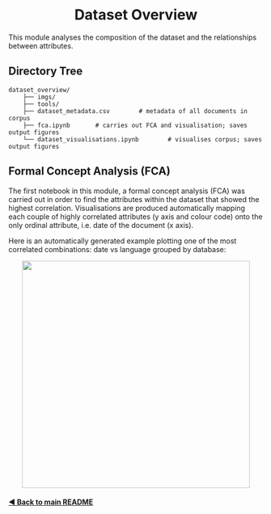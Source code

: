 <h1 align="center">Dataset Overview</h1>
This module analyses the composition of the dataset and the relationships between attributes.

## Directory Tree

    dataset_overview/
        ├── imgs/
        ├── tools/
        ├── dataset_metadata.csv        # metadata of all documents in corpus
        ├── fca.ipynb       # carries out FCA and visualisation; saves output figures
        └── dataset_visualisations.ipynb        # visualises corpus; saves output figures
        

## Formal Concept Analysis (FCA)
The first notebook in this module, a formal concept analysis (FCA) was carried out in order to find the attributes within the dataset that showed the highest correlation. Visualisations are produced automatically mapping each couple of highly correlated attributes (y axis and colour code) onto the only ordinal attribute, i.e. date of the document (x axis).

Here is an automatically generated example plotting one of the most correlated combinations: date vs language grouped by database:


<div style="text-align:center" align="center"><img width="450" src=https://github.com/e-lubrini/psylve/blob/main/dataset_overview/imgs/fca/dateidentified_vs_language_grouped_by_availability.png /></div>



#### [◄ Back to main README](https://github.com/e-lubrini/PsylVe/blob/main/README.md)


